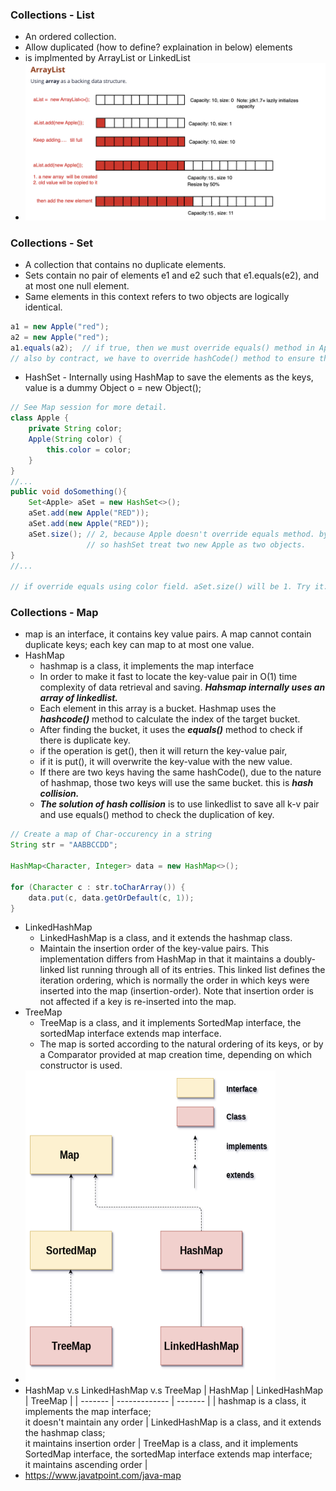 ### Collections - List
- An ordered collection.
- Allow duplicated (how to define? explaination in below) elements
- is implmented by ArrayList or LinkedList
- ![List](https://github.com/Waynexia888/Java-Developer/blob/main/Images/ArrayList.png)

### Collections - Set
- A collection that contains no duplicate elements.
- Sets contain no pair of elements e1 and e2 such that e1.equals(e2), and at most one null element.
- Same elements in this context refers to two objects are logically identical. 
```java
a1 = new Apple("red"); 
a2 = new Apple("red");
a1.equals(a2);  // if true, then we must override equals() method in Apple class and indicate the color comparison. 
// also by contract, we have to override hashCode() method to ensure the same elements return same hashCode.
```
- HashSet - Internally using HashMap to save the elements as the keys, value is a dummy Object o = new Object();
```java
// See Map session for more detail.
class Apple {
    private String color;
    Apple(String color) {
        this.color = color;
    }
}
//...
public void doSomething(){
    Set<Apple> aSet = new HashSet<>();
    aSet.add(new Apple("RED"));
    aSet.add(new Apple("RED"));
    aSet.size(); // 2, because Apple doesn't override equals method. by default ==. 
                 // so hashSet treat two new Apple as two objects.
}
//...

// if override equals using color field. aSet.size() will be 1. Try it.
```
### Collections - Map
- map is an interface, it contains key value pairs. A map cannot contain duplicate keys; each key can map to at most one value.
- HashMap
  - hashmap is a class, it implements the map interface
  - In order to make it fast to locate the key-value pair in O(1) time complexity of data retrieval and saving. ***Hahsmap internally uses an array of linkedlist.***
  - Each element in this array is a bucket. Hashmap uses the ***hashcode()*** method to calculate the index of the target bucket. 
  - After finding the bucket, it uses the ***equals()*** method to check if there is duplicate key. 
  - if the operation is get(), then it will return the key-value pair, 
  - if it is put(), it will overwrite the key-value with the new value.
  - If there are two keys having the same hashCode(), due to the nature of hashmap, those two keys will use the same bucket. this is ***hash collision.*** 
  - ***The solution of hash collision*** is to use linkedlist to save all k-v pair and use equals() method to check the duplication of key.
```java
// Create a map of Char-occurency in a string
String str = "AABBCCDD";

HashMap<Character, Integer> data = new HashMap<>();

for (Character c : str.toCharArray()) {
    data.put(c, data.getOrDefault(c, 1));
}
```
- LinkedHashMap
  - LinkedHashMap is a class, and it extends the hashmap class.
  - Maintain the insertion order of the key-value pairs. This implementation differs from HashMap in that it maintains a doubly-linked list running through all of its entries. This linked list defines the iteration ordering, which is normally the order in which keys were inserted into the map (insertion-order). Note that insertion order is not affected if a key is re-inserted into the map.
- TreeMap
  - TreeMap is a class, and it implements SortedMap interface, the sortedMap interface extends map interface.
  - The map is sorted according to the natural ordering of its keys, or by a Comparator provided at map creation time, depending on which constructor is used.
- <img src="https://github.com/Waynexia888/Java-Developer/blob/main/Images/map.png" width="400" height="500">
- HashMap v.s LinkedHashMap v.s TreeMap
| HashMap | LinkedHashMap | TreeMap |
| ------- | ------------- | ------- |
| hashmap is a class, it implements the map interface; <br> it doesn't maintain any order | LinkedHashMap is a class, and it extends the hashmap class; <br> it maintains insertion order | TreeMap is a class, and it implements SortedMap interface, the sortedMap interface extends map interface; <br> it maintains ascending order |
- https://www.javatpoint.com/java-map
